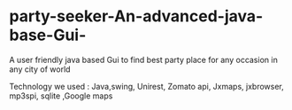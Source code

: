 # party-seeker-An-advanced-java-base-Gui-

A user friendly java based Gui to find best party place for any occasion  in  any city of world

Technology we used :
Java,swing, Unirest, Zomato api, Jxmaps, jxbrowser, mp3spi, sqlite ,Google maps

